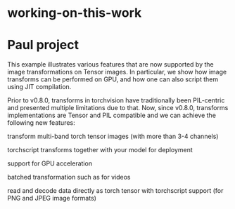 # working-on-this-work
# Paul project
This example illustrates various features that are now supported by the image transformations on Tensor images. In particular, we show how image transforms can be performed on GPU, and how one can also script them using JIT compilation.

Prior to v0.8.0, transforms in torchvision have traditionally been PIL-centric and presented multiple limitations due to that. Now, since v0.8.0, transforms implementations are Tensor and PIL compatible and we can achieve the following new features:

transform multi-band torch tensor images (with more than 3-4 channels)

torchscript transforms together with your model for deployment

support for GPU acceleration

batched transformation such as for videos

read and decode data directly as torch tensor with torchscript support (for PNG and JPEG image formats)
